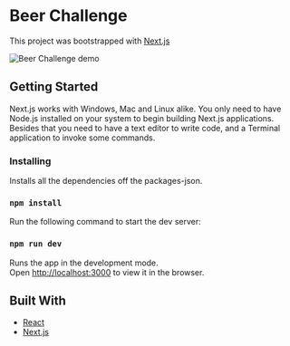 # Beer Challenge
This project was bootstrapped with [Next.js](https://github.com/zeit/next.js)

![Beer Challenge demo](https://media.giphy.com/media/Ws3hFLxNmKZ4WhxwT3/giphy.gif)

## Getting Started

Next.js works with Windows, Mac and Linux alike. You only need to have Node.js installed on your system to begin building Next.js applications.
Besides that you need to have a text editor to write code, and a Terminal application to invoke some commands.

### Installing

Installs all the dependencies off the packages-json.
### `npm install`


Run the following command to start the dev server:
### `npm run dev`

Runs the app in the development mode.<br />
Open [http://localhost:3000](http://localhost:3000) to view it in the browser.

## Built With
* [React](https://github.com/facebook/react)
* [Next.js](https://github.com/zeit/next.js)


